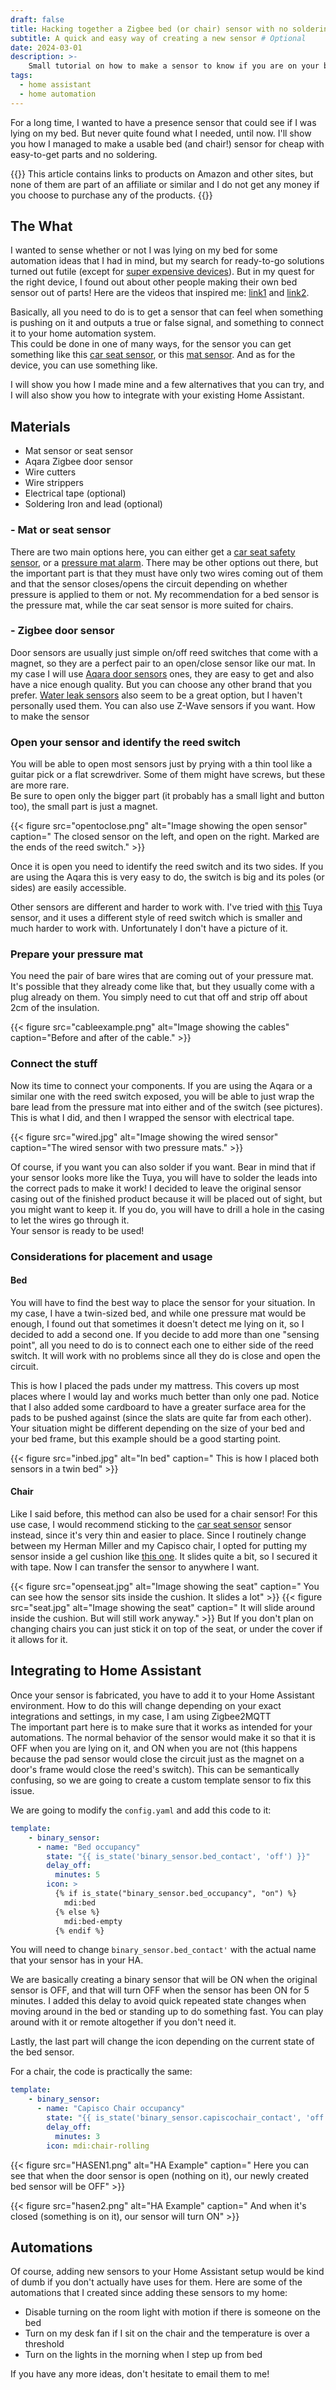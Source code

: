 ```yaml
---
draft: false
title: Hacking together a Zigbee bed (or chair) sensor with no soldering
subtitle: A quick and easy way of creating a new sensor # Optional
date: 2024-03-01
description: >-
    Small tutorial on how to make a sensor to know if you are on your bed or chair.
tags:
  - home assistant
  - home automation
---
```

For a long time, I wanted to have a presence sensor that could see if I was lying on my bed.
But never quite found what I needed, until now. I'll show you how I managed to make a usable bed (and chair!)
sensor for cheap with easy-to-get parts and no soldering.
<!--more-->

{{<admonition title="Information" bg-color="#00ee88">}}
This article contains links to products on Amazon and other sites, but none of them are part of an affiliate or similar and I do not get any money if you choose to purchase any of the products. 
{{</admonition>}}

## The What
I wanted to sense whether or not I was lying on my bed for some automation ideas that I had in mind, but my search for ready-to-go solutions turned out futile (except for [super expensive devices](https://www.sleepnumber.com/)). But in my quest for the right device, I found out about other people making their own bed sensor out of parts! Here are the videos that inspired me: [link1](https://www.youtube.com/watch?v=gZ1tmHesJXA) and [link2](https://www.youtube.com/watch?v=2tL7n8RRLBc).  
 
Basically, all you need to do is to get a sensor that can feel when something is pushing on it and outputs a true or false signal, and something to connect it to your home automation system.  
This could be done in one of many ways, for the sensor you can get something like this [car seat sensor](https://www.amazon.com/BuyWeek-Safety-Pressure-Universal-Warning/dp/B09WDCWX8K/ref=sr_1_3_pp?crid=1WURP3AXAI20G&dib=eyJ2IjoiMSJ9.KnLtG2aTAiU8VEmVbJ-cNBPsvNdWbakoIafK4lXi0SOzvL7c8r9ZEz0mNPczPAwreZ9LkI4s2CbUFrAXLMXQuqCT5J4P7HsplUkU0RDkYN7zqKXCH2X5-bIicyEp6Zyb-29lUZ36fvtzRbiYwmIwME12fRhFgfozqE9t9X887S5tGPjIzcOL_W16tlBEzqEvt8JY3Ngogna6mgHTcQdDhM6Z9T1JxOiiZvnhUVtJMLX1_Nqo_uU8f2cFUXWMPDlUqFgkMe9BeKQXUr_5xMT6wFcUQvlxrvfZQqhrsG_EgNQ.6VFle_cPYwSPYWzFswvMEu7D4WtIoZRt5AInzl7metc&dib_tag=se&qid=1708896501&sprefix=car%20seat%20senso,aps,190), or this [mat sensor](https://www.amazon.com/BuyWeek-Safety-Pressure-Universal-Warning/dp/B09WDCWX8K/ref=sr_1_3_pp?crid=1WURP3AXAI20G&dib=eyJ2IjoiMSJ9.KnLtG2aTAiU8VEmVbJ-cNBPsvNdWbakoIafK4lXi0SOzvL7c8r9ZEz0mNPczPAwreZ9LkI4s2CbUFrAXLMXQuqCT5J4P7HsplUkU0RDkYN7zqKXCH2X5-bIicyEp6Zyb-29lUZ36fvtzRbiYwmIwME12fRhFgfozqE9t9X887S5tGPjIzcOL_W16tlBEzqEvt8JY3Ngogna6mgHTcQdDhM6Z9T1JxOiiZvnhUVtJMLX1_Nqo_uU8f2cFUXWMPDlUqFgkMe9BeKQXUr_5xMT6wFcUQvlxrvfZQqhrsG_EgNQ.6VFle_cPYwSPYWzFswvMEu7D4WtIoZRt5AInzl7metc&dib_tag=se&qid=1708896501&sprefix=car%20seat%20senso,aps,190). And as for the device, you can use something like.  
 
I will show you how I made mine and a few alternatives that you can try, and I will also show you how to integrate with your existing Home Assistant.  

## Materials

- Mat sensor or seat sensor
- Aqara Zigbee door sensor
- Wire cutters
- Wire strippers
- Electrical tape (optional)
- Soldering Iron and lead (optional)

### - Mat or seat sensor

There are two main options here, you can either get a [car seat safety sensor](https://www.amazon.com/gp/product/B09WDCWX8K/ref=ppx_yo_dt_b_search_asin_title?ie=UTF8&psc=1), or a [pressure mat alarm](https://www.amazon.com/gp/product/B00GUNX7WY/ref=ppx_yo_dt_b_search_asin_title?ie=UTF8&psc=1). There may be other options out there, but the important part is that they must have only two wires coming out of them and that the sensor closes/opens the circuit depending on whether pressure is applied to them or not. My recommendation for a bed sensor is the pressure mat, while the car seat sensor is more suited for chairs.

### - Zigbee door sensor

Door sensors are usually just simple on/off reed switches that come with a magnet, so they are a perfect pair to an open/close sensor like our mat. In my case I will use [Aqara door sensors](https://www.amazon.com/s?k=aqara+door+sensor&crid=13UU5JI6Y5976&sprefix=aqara+door+senso%2Caps%2C123&ref=nb_sb_noss_2) ones, they are easy to get and also have a nice enough quality. But you can choose any other brand that you prefer. 
[Water leak sensors](https://www.amazon.com/Aqara-Water-Leak-Sensor-Kit/dp/B09WQPJBTQ/ref=sr_1_5?crid=1C3GQ7KP397QR&qid=1707037192&sprefix=aqara%20water,aps,146) also seem to be a great option, but I haven't personally used them.
You can also use Z-Wave sensors if you want. How to make the sensor

### Open your sensor and identify the reed switch

You will be able to open most sensors just by prying with a thin tool like a guitar pick or a flat screwdriver.
Some of them might have screws, but these are more rare.  
Be sure to open only the bigger part (it probably has a small light and button too), the small part is just a magnet.  

{{< figure src="opentoclose.png" alt="Image showing the open sensor" caption=" The closed sensor on the left, and open on the right. Marked are the ends of the reed switch." >}}

Once it is open you need to identify the reed switch and its two sides. If you are using the Aqara this is very easy to do, the switch is big and its poles (or sides) are easily accessible.  

Other sensors are different and harder to work with. I've tried with [this](https://www.amazon.com/gp/product/B09W8F3ZV1/ref=ppx_yo_dt_b_search_asin_title?ie=UTF8&th=1) Tuya sensor, and it uses a different style of reed switch which is smaller and much harder to work with. Unfortunately I don't have a picture of it.

### Prepare your pressure mat

You need the pair of bare wires that are coming out of your pressure mat. It's possible that they already come like that, but they usually come with a plug already on them. You simply need to cut that off and strip off about 2cm of the insulation.  

{{< figure src="cableexample.png" alt="Image showing the cables" caption="Before and after of the cable." >}}

### Connect the stuff

Now its time to connect your components. If you are using the Aqara or a similar one with the reed switch exposed, you will be able to just wrap the bare lead from the pressure mat into either and of the switch (see pictures). This is what I did, and then I wrapped the sensor with electrical tape.  

{{< figure src="wired.jpg" alt="Image showing the wired sensor" caption="The wired sensor with two pressure mats." >}}

Of course, if you want you can also solder if you want. Bear in mind that if your sensor looks more like the Tuya, you will have to solder the leads into the correct pads to make it work!
I decided to leave the original sensor casing out of the finished product because it will be placed out of sight, but you might want to keep it. If you do, you will have to drill a hole in the casing to let the wires go through it.  
Your sensor is ready to be used!

### Considerations for placement and usage  

#### Bed

You will have to find the best way to place the sensor for your situation. In my case, I have a twin-sized bed, and while one pressure mat would be enough, I found out that sometimes it doesn't detect me lying on it, so I decided to add a second one. If you decide to add more than one "sensing point", all you need to do is to connect each one to either side of the reed switch. It will work with no problems since all they do is close and open the circuit.  
 
This is how I placed the pads under my mattress. This covers up most places where I would lay and works much better than only one pad. Notice that I also added some cardboard to have a greater surface area for the pads to be pushed against (since the slats are quite far from each other). Your situation might be different depending on the size of your bed and your bed frame, but this example should be a good starting point.  

{{< figure src="inbed.jpg" alt="In bed" caption=" This is how I placed both sensors in a twin bed" >}}

#### Chair

Like I said before, this method can also be used for a chair sensor! For this use case, I would recommend sticking to the [car seat sensor](https://www.amazon.com/gp/product/B09WDCWX8K/ref=ppx_yo_dt_b_search_asin_title?ie=UTF8&psc=1) sensor instead, since it's very thin and easier to place. Since I routinely change between my Herman Miller and my Capisco chair, I opted for putting my sensor inside a gel cushion like [this one](https://www.amazon.com/Gel-Seat-Cushion-Enhanced-Non-Slip/dp/B08C7HPTW5/ref=sr_1_5_pp?crid=2F28JX2FN7WL3&dib=eyJ2IjoiMSJ9.ByDAg8c7I8Tod4cWlY6KeEsCJoKvdJXZj8ztXTKeRFiWq5x9dyKlLS8FzdNkgnvNmah4B42QX0HeTgeN08qjXX6eSj-x3n2XZ3BgeDGg-aGiA4tvEGmiqaf7em1nOKpewY0aqD218HZ3IhWV1yBgt_AjPQdsPGzPNn8NfHzXen4RddkKoEDPP64dgLEsLJ67vrpWv_zLWth1Rv4zWCkQRPrWG0FHUYf9r77Z75VQMkg2451XCs0Zi-mIwYbr96y-axgVoiMXUyywT1B-VHJMOyQgj3siEKM8xXntrjVD09M.JFarn4__Z5560HvuV1mpYX2pGhUrlm7Ree--6ciGSMg&dib_tag=se&qid=1708896631&sprefix=gel+cushio,aps,178&th=1). It slides quite a bit, so I secured it with tape. Now I can transfer the sensor to anywhere I want.  

{{< figure src="openseat.jpg" alt="Image showing the seat" caption=" You can see how the sensor sits inside the cushion. It slides a lot" >}}
{{< figure src="seat.jpg" alt="Image showing the seat" caption=" It will slide around inside the cushion. But will still work anyway." >}}
But If you don't plan on changing chairs you can just stick it on top of the seat, or under the cover if it allows for it.  

## Integrating to Home Assistant

Once your sensor is fabricated, you have to add it to your Home Assistant environment. How to do this will change depending on your exact integrations and settings, in my case, I am using Zigbee2MQTT  
The important part here is to make sure that it works as intended for your automations. The normal behavior of the sensor would make it so that it is OFF when you are lying on it, and ON when you are not (this happens because the pad sensor would close the circuit just as the magnet on a door's frame would close the reed's switch). This can be semantically confusing, so we are going to create a custom template sensor to fix this issue.  

We are going to modify the `config.yaml` and add this code to it:
```yaml
template:
    - binary_sensor:
      - name: "Bed occupancy"
        state: "{{ is_state('binary_sensor.bed_contact', 'off') }}"
        delay_off:
          minutes: 5
        icon: >
          {% if is_state("binary_sensor.bed_occupancy", "on") %}
            mdi:bed
          {% else %}
            mdi:bed-empty
          {% endif %}
```
You will need to change `binary_sensor.bed_contact'` with the actual name that your sensor has in your HA.  
 
We are basically creating a binary sensor that will be ON when the original sensor is OFF, and that will turn OFF when the sensor has been ON for 5 minutes. I added this delay to avoid quick repeated state changes when moving around in the bed or standing up to do something fast. You can play around with it or remote altogether if you don't need it.  

Lastly, the last part will change the icon depending on the current state of the bed sensor.  

For a chair, the code is practically the same:  
```yaml
template:
    - binary_sensor:
      - name: "Capisco Chair occupancy"
        state: "{{ is_state('binary_sensor.capiscochair_contact', 'off') }}"
        delay_off:
          minutes: 3
        icon: mdi:chair-rolling
```
{{< figure src="HASEN1.png" alt="HA Example" caption=" Here you can see that when the door sensor is open (nothing on it), our newly created bed sensor will be OFF" >}}

{{< figure src="hasen2.png" alt="HA Example" caption=" And when it's closed (something is on it), our sensor will turn ON" >}}

## Automations

Of course, adding new sensors to your Home Assistant setup would be kind of dumb if you don't actually have uses for them. Here are some of the automations that I created since adding these sensors to my home:

- Disable turning on the room light with motion if there is someone on the bed
- Turn on my desk fan if I sit on the chair and the temperature is over a threshold
- Turn on the lights in the morning when I step up from bed

If you have any more ideas, don't hesitate to email them to me!

